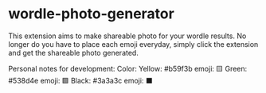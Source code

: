 # wordle-photo-generator


This extension aims to make shareable photo for your wordle results. No longer do you have to place each emoji everyday, simply click the extension and get the shareable photo generated. 

Personal notes for development:
Color: 
Yellow: #b59f3b emoji: 🟨
Green: #538d4e emoji: 🟩
Black: #3a3a3c emoji: ⬛

